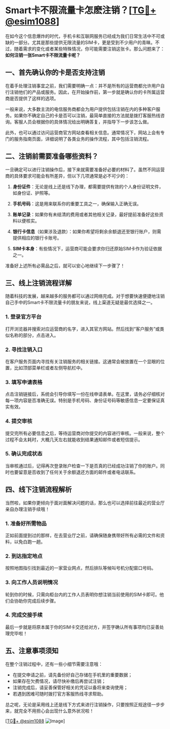 # Smart卡不限流量卡怎麽注销？[[TG💪+ @esim1088](https://t.me/s/esim1088)]

在如今这个信息爆炸的时代，手机卡和互联网服务已经成为我们日常生活中不可或缺的一部分。尤其是那些提供无限流量的SIM卡，更是受到不少用户的青睐。不过，随着需求的变化或者某些特殊情况，你可能需要注销这张卡。那么问题来了：**如何注销一张Smart卡不限流量卡呢？**

## 一、首先确认你的卡是否支持注销

在着手处理注销事宜之前，我们需要明确一点：并不是所有的运营商都允许用户自行注销他们的产品或服务。因此，在开始操作前，第一步就是确认你的卡所属运营商是否提供了这样的选项。

一般来说，大多数主流的电信服务商都会为用户提供包括注销在内的多种客户服务。如果你不确定自己的卡是否可以注销，最简单直接的方法就是拨打客服热线咨询。客服人员会根据你的具体情况给出明确答复，并指导下一步该怎么做。

此外，也可以通过访问运营商官方网站查看相关信息。通常情况下，网站上会有专门的服务指南页面，详细说明了各类业务的操作流程，其中包括注销流程。

## 二、注销前需要准备哪些资料？

一旦确定可以进行注销操作后，接下来就需要准备好必要的材料了。虽然不同运营商的具体要求可能会有所差异，但以下几项通常是必不可少的：

1. **身份证件**：无论是线上还是线下办理，都需要提供有效的个人身份证明文件，如身份证、护照等。
   
2. **手机号码**：这是用来联系你的重要工具之一，确保输入正确无误。

3. **账单记录**：如果你有未结清的费用或者其他相关记录，最好提前准备好这些资料以便核实。

4. **银行卡信息**（如果涉及退款）：如果你希望将剩余余额退还至银行账户，则需提供相应的银行卡账号。

5. **SIM卡本身**：有些情况下，运营商可能会要求你归还原始SIM卡作为验证依据之一。

准备好上述所有必需品之后，就可以安心地继续下一步骤了！

## 三、线上注销流程详解

随着科技的发展，越来越多的服务都可以通过网络完成。对于想要快速便捷地注销自己手中的Smart卡不限流量卡的朋友来说，线上渠道无疑是最优选择之一。

### 1. 登录官方平台

打开浏览器并搜索对应运营商的名字，进入其官方网站。然后找到“客户服务”或类似名称的部分，点击进入。

### 2. 寻找注销入口

在客户服务页面内寻找有关注销服务的相关链接。这通常会被放置在一个显眼的位置，比如顶部菜单栏或者左侧导航栏中。

### 3. 填写申请表格

点击注销链接后，系统会引导你填写一份在线申请表单。在这里，请务必仔细核对每一项内容是否准确无误。特别是手机号码、身份证号码等敏感信息一定要保证真实有效。

### 4. 提交审核

提交完所有必要信息之后，等待运营商对你提交的内容进行审核。一般来说，整个过程不会太耗时，大概几天左右就能收到结果通知邮件或者短信提示。

### 5. 确认完成状态

当审核通过后，记得再次登录账户检查一下是否真的已经成功注销了你的账户。同时也要留意是否收到了任何关于余额退还方面的邮件或者电话联系。

## 四、线下注销流程解析

当然啦，如果你更倾向于面对面解决问题的话，那么也可以选择前往最近的营业厅亲自办理注销手续哦！

### 1. 准备好所需物品

正如前面提到过的那样，在去营业厅之前，请确保随身携带好所有必需的文件和资料，以免白跑一趟。

### 2. 到达指定地点

按照地图指引找到最近的一家营业网点，然后排队等候叫号机分配窗口号码。

### 3. 向工作人员说明情况

轮到你的时候，只需向柜台内的工作人员表明你想注销当前使用的SIM卡即可。他们会协助你完成后续步骤。

### 4. 完成交接手续

最后一步就是将原本属于你的SIM卡交还给对方，并签字确认所有事项均已妥善处理完毕啦！

## 五、注意事项须知

在整个注销过程中，还有一些小细节需要注意哦：

- 在提交申请之前，请先备份好自己存储在手机里的重要数据；
- 如果存在欠费情况，请尽快补缴后再尝试注销；
- 注销完成后，请妥善保管好相关的凭证以备将来查询使用；
- 若遇到困难可随时拨打官方客服热线寻求帮助。

总之呢，无论是采用线上还是线下方式来进行注销操作，只要按照正规途径一步步来，就完全不用担心会出现什么意外状况啦！

[[TG💪+ @esim1088](https://t.me/s/esim1088) ![Image](https://i.postimg.cc/4NQfJmqS/Snipaste-2025-05-13-00-14-12.png)]
